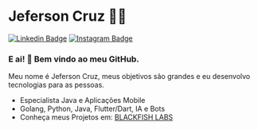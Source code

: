 # Jeferson Cruz :man_technologist:

[![Linkedin Badge](https://img.shields.io/badge/-LinkedIn-blue?style=flat-square&logo=Linkedin&logoColor=white&link=https://www.linkedin.com/in/rebeccamanzi/)](https://www.linkedin.com/in/jeferson-cruz-4b4abb35/)
[![Instagram Badge](https://img.shields.io/badge/-Instagram-C13584?style=flat-square&labelColor=C13584&logo=instagram&logoColor=white&link=https://www.instagram.com/jefersonocruz/)](https://www.instagram.com/jefersonocruz/)

### E ai! 👋 Bem vindo ao meu GitHub.

Meu nome é Jeferson Cruz, meus objetivos são grandes e eu desenvolvo tecnologias para as pessoas.

 - Especialista Java e Aplicações Mobile
 - Golang, Python, Java, Flutter/Dart, IA e Bots
 - Conheça meus Projetos em: [BLACKFISH LABS](https://blackfishlabs.com.br)
